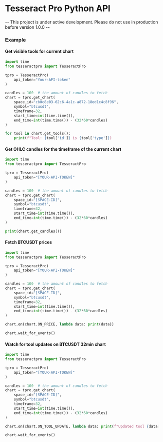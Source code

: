 # Tesseract Pro Python API

-- This project is under active development. Please do not use in production before version 1.0.0 --

### Example

#### Get visible tools for current chart

```python
import time
from tesseractpro import TesseractPro

tpro = TesseractPro(
    api_token="Your-API-token"
)

candles = 100  # the amount of candles to fetch
chart = tpro.get_chart(
    space_id="cb0c8e03-62c6-4a1c-a872-18ed1c4c8f96",
    symbol="btcusdt",
    timeframe=32,
    start_time=int(time.time()),
    end_time=int(time.time()) - (32*60*candles)
)

for tool in chart.get_tools():
    print(f"Tool: {tool['id']} is {tool['type']})

```

#### Get OHLC candles for the timeframe of the current chart

```python
import time
from tesseractpro import TesseractPro

tpro = TesseractPro(
    api_token="[YOUR-API-TOKEN]"
)

candles = 100  # the amount of candles to fetch
chart = tpro.get_chart(
    space_id="[SPACE-ID]",
    symbol="btcusdt",
    timeframe=32,
    start_time=int(time.time()),
    end_time=int(time.time()) - (32*60*candles)
)

print(chart.get_candles())

```

#### Fetch BTCUSDT prices

```python
import time
from tesseractpro import TesseractPro

tpro = TesseractPro(
    api_token="[YOUR-API-TOKEN]"
)

candles = 100  # the amount of candles to fetch
chart = tpro.get_chart(
    space_id="[SPACE-ID]",
    symbol="btcusdt",
    timeframe=32,
    start_time=int(time.time()),
    end_time=int(time.time()) - (32*60*candles)
)

chart.on(chart.ON_PRICE, lambda data: print(data))

chart.wait_for_events()
```

#### Watch for tool updates on BTCUSDT 32min chart

```python
import time
from tesseractpro import TesseractPro

tpro = TesseractPro(
    api_token="[YOUR-API-TOKEN]"
)

candles = 100  # the amount of candles to fetch
chart = tpro.get_chart(
    space_id="[SPACE-ID]",
    symbol="btcusdt",
    timeframe=32,
    start_time=int(time.time()),
    end_time=int(time.time()) - (32*60*candles)
)

chart.on(chart.ON_TOOL_UPDATE, lambda data: print(f"Updated tool {data['id']}"))

chart.wait_for_events()
```
